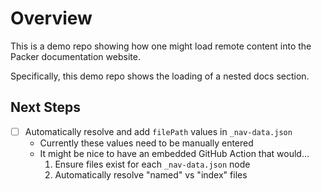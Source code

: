 # Overview

This is a demo repo showing how one might load remote content into the Packer documentation website.

Specifically, this demo repo shows the loading of a nested docs section.

## Next Steps

- [ ] Automatically resolve and add `filePath` values in `_nav-data.json`
  - Currently these values need to be manually entered
  - It might be nice to have an embedded GitHub Action that would...
    1. Ensure files exist for each `_nav-data.json` node
    2. Automatically resolve "named" vs "index" files
